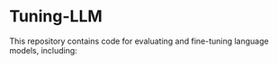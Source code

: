 # Tuning-LLM

This repository contains code for evaluating and fine-tuning language models, including:
